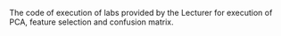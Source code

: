The code of execution of labs provided by the Lecturer for execution of PCA, feature selection and confusion matrix.
